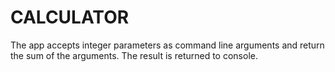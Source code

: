 # CALCULATOR

The app accepts integer parameters as command line arguments and return the sum of the arguments. 
The result is returned to console. 
